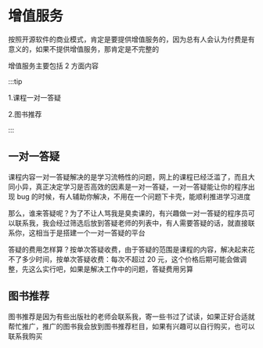 # 增值服务

按照开源软件的商业模式，肯定是要提供增值服务的，因为总有人会认为付费是有意义的，如果不提供增值服务，那肯定是不完整的

增值服务主要包括 2 方面内容

:::tip

1.课程一对一答疑

2.图书推荐

:::

## 一对一答疑

课程内容一对一答疑解决的是学习流畅性的问题，网上的课程已经泛滥了，而且大同小异，真正决定学习是否高效的因素是一对一答疑，一对一答疑能让你的程序出现 bug 的时候，有人辅助你解决，不用在一个问题下卡壳，能顺利推进学习进度

那么，谁来答疑呢？为了不让人骂我是臭卖课的，有兴趣做一对一答疑的程序员可以联系我，我会经过筛选后放到答疑老师的列表中，有人需要答疑的话，就直接联系你，这相当于是搭建一个一对一答疑的平台

答疑的费用怎样算？按单次答疑收费，由于答疑的范围是课程的内容，解决起来花不了多少时间，按单次答疑收费：每次不超过 20 元，这个价格后期可能会做调整，先这么实行吧，如果是解决工作中的问题，答疑费用另算

## 图书推荐

图书推荐是因为有些出版社的老师会联系我，寄一些书过了试读，如果正好合适就帮忙推广，推广的图书我会放到图书推荐栏目，如果有兴趣可以自行购买，也可以联系我购买
